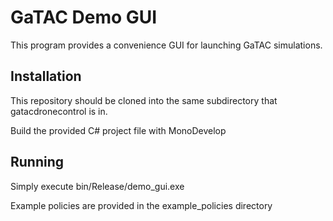 GaTAC Demo GUI
=============

This program provides a convenience GUI for launching GaTAC simulations.

Installation
-----

This repository should be cloned into the same subdirectory that gatacdronecontrol is in.

Build the provided C# project file with MonoDevelop

Running
-----

Simply execute bin/Release/demo_gui.exe

Example policies are provided in the example_policies directory
